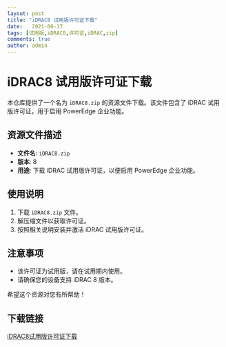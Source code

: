```yaml
---
layout: post
title: "iDRAC8 试用版许可证下载"
date:   2021-06-17
tags: [试用版,iDRAC8,许可证,iDRAC,zip]
comments: true
author: admin
---
```

# iDRAC8 试用版许可证下载

本仓库提供了一个名为 `iDRAC8.zip` 的资源文件下载。该文件包含了 iDRAC 试用版许可证，用于启用 PowerEdge 企业功能。

## 资源文件描述

- **文件名**: `iDRAC8.zip`
- **版本**: 8
- **用途**: 下载 iDRAC 试用版许可证，以便启用 PowerEdge 企业功能。

## 使用说明

1. 下载 `iDRAC8.zip` 文件。
2. 解压缩文件以获取许可证。
3. 按照相关说明安装并激活 iDRAC 试用版许可证。

## 注意事项

- 该许可证为试用版，请在试用期内使用。
- 请确保您的设备支持 iDRAC 8 版本。

希望这个资源对您有所帮助！

## 下载链接

[iDRAC8试用版许可证下载](https://pan.quark.cn/s/bfaef7de860d)
